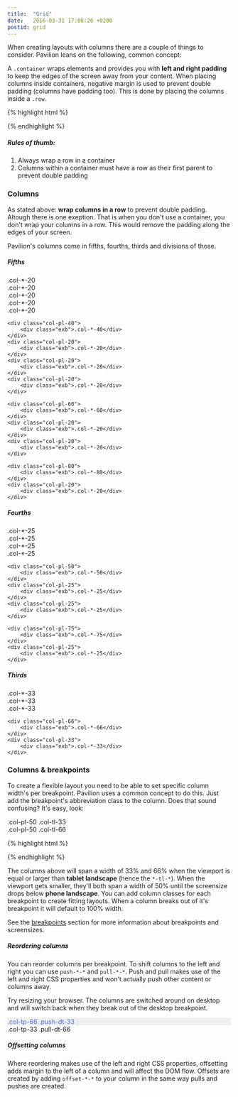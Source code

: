 ```yaml
---
title:  "Grid"
date:   2016-03-31 17:06:26 +0200
postid: grid
---
```


When creating layouts with columns there are a couple of things to consider. Pavilion leans on the following, common concept:

A `.container` wraps elements and provides you with **left and right padding** to keep the edges of the screen away
from your content. When placing columns inside containers, negative margin is used to prevent double padding (columns have padding too).
This is done by placing the columns inside a `.row`.

{% highlight html %}
<div class="container">
    <div class="row">
        <!-- Columns go here, inside a row to prevent double paddings -->
    </div>
</div>
{% endhighlight %}

##### Rules of thumb:
1. Always wrap a row in a container
2. Columns within a container must have a row as their first parent to prevent double padding

### Columns
As stated above: **wrap columns in a row** to prevent double padding. Altough there is one exeption. That is when you don't use a container,
you don't wrap your columns in a row. This would remove the padding along the edges of your screen.

Pavilion's columns come in fifths, fourths, thirds and divisions of those. 


##### Fifths


<div class="row">
    <div class="col-pl-20">
        <div class="exb">.col-*-20</div>
    </div>
    <div class="col-pl-20">
        <div class="exb">.col-*-20</div>
    </div>
    <div class="col-pl-20">
        <div class="exb">.col-*-20</div>
    </div>
    <div class="col-pl-20">
        <div class="exb">.col-*-20</div>
    </div>
    <div class="col-pl-20">
        <div class="exb">.col-*-20</div>
    </div>
    
    <div class="col-pl-40">
        <div class="exb">.col-*-40</div>
    </div>
    <div class="col-pl-20">
        <div class="exb">.col-*-20</div>
    </div>
    <div class="col-pl-20">
        <div class="exb">.col-*-20</div>
    </div>
    <div class="col-pl-20">
        <div class="exb">.col-*-20</div>
    </div>
    
    <div class="col-pl-60">
        <div class="exb">.col-*-60</div>
    </div>
    <div class="col-pl-20">
        <div class="exb">.col-*-20</div>
    </div>
    <div class="col-pl-20">
        <div class="exb">.col-*-20</div>
    </div>
    
    <div class="col-pl-80">
        <div class="exb">.col-*-80</div>
    </div>
    <div class="col-pl-20">
        <div class="exb">.col-*-20</div>
    </div>
</div>

##### Fourths

<div class="row">
    <div class="col-pl-25">
        <div class="exb">.col-*-25</div>
    </div>
    <div class="col-pl-25">
        <div class="exb">.col-*-25</div>
    </div>
    <div class="col-pl-25">
        <div class="exb">.col-*-25</div>
    </div>
    <div class="col-pl-25">
        <div class="exb">.col-*-25</div>
    </div>
    
    <div class="col-pl-50">
        <div class="exb">.col-*-50</div>
    </div>
    <div class="col-pl-25">
        <div class="exb">.col-*-25</div>
    </div>
    <div class="col-pl-25">
        <div class="exb">.col-*-25</div>
    </div>
    
    <div class="col-pl-75">
        <div class="exb">.col-*-75</div>
    </div>
    <div class="col-pl-25">
        <div class="exb">.col-*-25</div>
    </div>
</div>

##### Thirds

<div class="row">
    <div class="col-pl-33">
        <div class="exb">.col-*-33</div>
    </div>
    <div class="col-pl-33">
        <div class="exb">.col-*-33</div>
    </div>
    <div class="col-pl-33">
        <div class="exb">.col-*-33</div>
    </div>
    
    <div class="col-pl-66">
        <div class="exb">.col-*-66</div>
    </div>
    <div class="col-pl-33">
        <div class="exb">.col-*-33</div>
    </div>
</div>

### Columns & breakpoints
To create a flexible layout you need to be able to set specific column width's per breakpoint. Pavilion uses a common concept to do this.
Just add the breakpoint's abbreviation class to the column. Does that sound confusing? It's easy, look:
   

<div class="row-flex">
    <div class="col-pl-50 col-tl-33">
        <div class="exb">.col-pl-50 .col-tl-33</div>
    </div>
    <div class="col-pl-50 col-tl-66">
        <div class="exb">.col-pl-50 .col-tl-66</div>
    </div>
</div>

{% highlight html %}
<div class="row">
    <div class="col-pl-50 col-tl-33">
        <!-- 33.3333% width on 'tablet landscape' or larger -->
        <!-- 50% width on 'phone landscape' or larger -->
        <!-- 100% width on smaller than 'phone landscape' -->
    </div>
    <div class="col-pl-50 col-tl-66">
        <!-- 66.6666% width on tablet landscape or larger -->
        <!-- 50% width on 'phone landscape' or larger -->
        <!-- 100% width on smaller than 'phone landscape' -->
    </div>
</div>
{% endhighlight %}

The columns above will span a width of 33% and 66% when the viewport is equal or larger than **tablet landscape** (hence the `*-tl-*`).
When the viewport gets smaller, they'll both span a width of 50% until the screensize drops below **phone landscape**.
You can add column classes for each breakpoint to create fitting layouts. When a column breaks out of it's breakpoint it will default to 100% width.


See the <a href="#breakpoints" data-scroll>breakpoints</a> section for more information about 
breakpoints and screensizes.

##### Reordering columns

You can reorder columns per breakpoint. To shift columns to the left and right you can use `push-*-*` and `pull-*-*`.
Push and pull makes use of the left and right CSS properties and won't actually push other content or columns away.

Try resizing your browser. The columns are switched around on desktop and will switch back when they break out of the desktop breakpoint.

<div class="row">
    <div class="col-tp-66 push-dt-33">
        <div class="exb" style="background-color: #EFEFEF; color: #426AFB;">
            .col-tp-66 .push-dt-33
        </div>
    </div>
    <div class="col-tp-33 pull-dt-66">
        <div class="exb">
            .col-tp-33 .pull-dt-66
        </div>
    </div>
</div>

##### Offsetting columns

Where reordering makes use of the left and right CSS properties, offsetting adds margin to the left of a column and will affect the DOM flow.
Offsets are created by adding `offset-*-*` to your column in the same way pulls and pushes are created.